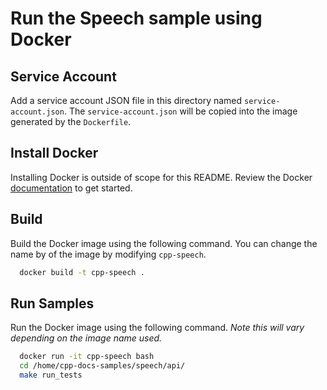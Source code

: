 # Run the Speech sample using Docker

## Service Account
Add a service account JSON file in this directory named `service-account.json`.
The `service-account.json` will be copied into the image generated by the
`Dockerfile`.

## Install Docker
Installing Docker is outside of scope for this README. Review the Docker
[documentation][1] to get started.

## Build
Build the Docker image using the following command. You can change the name by
of the image by modifying `cpp-speech`.

```bash
  docker build -t cpp-speech .
```

## Run Samples
Run the Docker image using the following command.
_Note this will vary depending on the image name used._

```bash
  docker run -it cpp-speech bash
  cd /home/cpp-docs-samples/speech/api/
  make run_tests
```

[1]: https://docs.docker.com/engine/getstarted/
